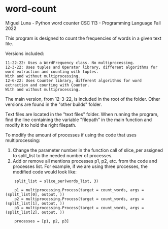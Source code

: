 # word-count
Miguel Luna - Python word counter
CSC 113 - Programming Language Fall 2022

This program is designed to count the frequencies of words in a given text file.

Versions included:

	11-22-22: Uses a WordFrequency class. No multiprocessing.
	12-3-22: Uses tuples and Operator library, different algorithms for word extraction and counting with tuples. 
	With and without multiprocessing.
	12-6-22: Uses Counter library, different algorithms for word extraction and counting with Counter. 
	With and without multiprocessing.

The main version, from 12-3-22, is included in the root of the folder. Other versions are found in the "other builds" folder.

Text files are located in the "text files" folder. When running the program, find the line containing the variable "filepath" in the main function and
modify it to hold the right filepath.

To modify the amount of processes if using the code that uses multiprocessing:
1. Change the parameter number in the function call of slice_per assigned to split_list
to the needed number of processes.
2. Add or remove all mentions processes p1, p2, etc. from the code and processes list.
For example, if we are using three processes, the modified code would look like:
```
    split_list = slice_per(words_list, 3)

    p1 = multiprocessing.Process(target = count_words, args = (split_list[0], output, ))
    p2 = multiprocessing.Process(target = count_words, args = (split_list[1], output, ))
    p3 = multiprocessing.Process(target = count_words, args = (split_list[2], output, )) 
    
    processes = [p1, p2, p3]
```
